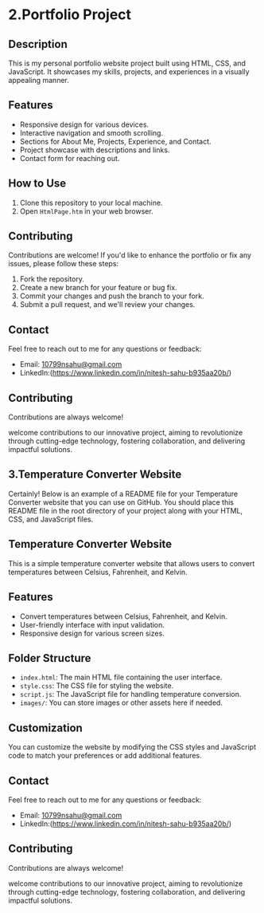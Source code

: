 # 2.Portfolio Project

## Description

This is my personal portfolio website project built using HTML, CSS, and JavaScript. It showcases my skills, projects, and experiences in a visually appealing manner.

## Features

- Responsive design for various devices.
- Interactive navigation and smooth scrolling.
- Sections for About Me, Projects, Experience, and Contact.
- Project showcase with descriptions and links.
- Contact form for reaching out.

## How to Use

1. Clone this repository to your local machine.
2. Open `HtmlPage.htm` in your web browser.

## Contributing

Contributions are welcome! If you'd like to enhance the portfolio or fix any issues, please follow these steps:
1. Fork the repository.
2. Create a new branch for your feature or bug fix.
3. Commit your changes and push the branch to your fork.
4. Submit a pull request, and we'll review your changes.


## Contact

Feel free to reach out to me for any questions or feedback:

- Email: 10799nsahu@gmail.com
- LinkedIn:(https://www.linkedin.com/in/nitesh-sahu-b935aa20b/)

## Contributing

Contributions are always welcome!

 welcome contributions to our innovative project, aiming to revolutionize  through cutting-edge technology, fostering collaboration, and delivering impactful solutions.




## 3.Temperature Converter Website


Certainly! Below is an example of a README file for your Temperature Converter website that you can use on GitHub. You should place this README file in the root directory of your project along with your HTML, CSS, and JavaScript files.


## Temperature Converter Website

This is a simple temperature converter website that allows users to convert temperatures between Celsius, Fahrenheit, and Kelvin.

## Features

- Convert temperatures between Celsius, Fahrenheit, and Kelvin.
- User-friendly interface with input validation.
- Responsive design for various screen sizes.

## Folder Structure

- `index.html`: The main HTML file containing the user interface.
- `style.css`: The CSS file for styling the website.
- `script.js`: The JavaScript file for handling temperature conversion.
- `images/`: You can store images or other assets here if needed.

## Customization

You can customize the website by modifying the CSS styles and JavaScript code to match your preferences or add additional features.
## Contact

Feel free to reach out to me for any questions or feedback:

- Email: 10799nsahu@gmail.com
- LinkedIn:(https://www.linkedin.com/in/nitesh-sahu-b935aa20b/)

## Contributing

Contributions are always welcome!

 welcome contributions to our innovative project, aiming to revolutionize  through cutting-edge technology, fostering collaboration, and delivering impactful solutions.

